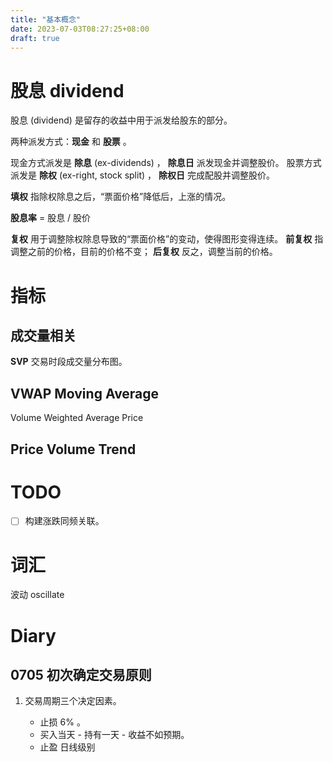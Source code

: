 ```yaml
---
title: "基本概念"
date: 2023-07-03T08:27:25+08:00
draft: true
---
```


# 股息 dividend

股息 (dividend) 是留存的收益中用于派发给股东的部分。

两种派发方式：**现金** 和 **股票** 。

现金方式派发是 **除息** (ex-dividends) ， **除息日** 派发现金并调整股价。
股票方式派发是 **除权** (ex-right, stock split) ， **除权日** 完成配股并调整股价。

**填权** 指除权除息之后，“票面价格”降低后，上涨的情况。

**股息率** = 股息 / 股价

**复权** 用于调整除权除息导致的“票面价格”的变动，使得图形变得连续。
**前复权** 指调整之前的价格，目前的价格不变；
**后复权** 反之，调整当前的价格。

# 指标

## 成交量相关

**SVP** 交易时段成交量分布图。

## VWAP Moving Average

Volume Weighted Average Price 

## Price Volume Trend



# TODO

- [ ] 构建涨跌同频关联。

# 词汇

波动 oscillate


# Diary

## 0705 初次确定交易原则

1. 交易周期三个决定因素。

    - 止损 6% 。
    - 买入当天 - 持有一天 - 收益不如预期。
    - 止盈 日线级别


